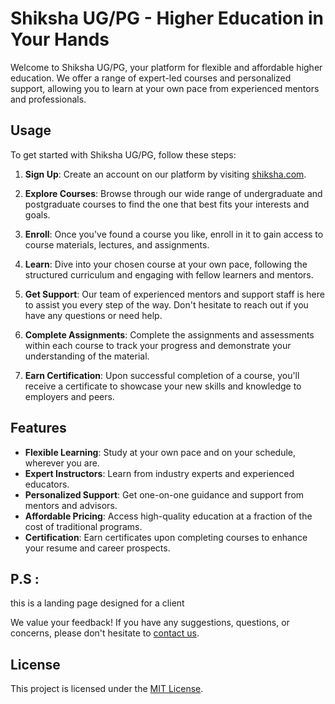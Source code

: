 # Shiksha UG/PG - Higher Education in Your Hands

Welcome to Shiksha UG/PG, your platform for flexible and affordable higher education. We offer a range of expert-led courses and personalized support, allowing you to learn at your own pace from experienced mentors and professionals.

## Usage

To get started with Shiksha UG/PG, follow these steps:

1. **Sign Up**: Create an account on our platform by visiting [shiksha.com](https://shikhsha-ui.vercel.app/).
   
2. **Explore Courses**: Browse through our wide range of undergraduate and postgraduate courses to find the one that best fits your interests and goals.

3. **Enroll**: Once you've found a course you like, enroll in it to gain access to course materials, lectures, and assignments.

4. **Learn**: Dive into your chosen course at your own pace, following the structured curriculum and engaging with fellow learners and mentors.

5. **Get Support**: Our team of experienced mentors and support staff is here to assist you every step of the way. Don't hesitate to reach out if you have any questions or need help.

6. **Complete Assignments**: Complete the assignments and assessments within each course to track your progress and demonstrate your understanding of the material.

7. **Earn Certification**: Upon successful completion of a course, you'll receive a certificate to showcase your new skills and knowledge to employers and peers.

## Features

- **Flexible Learning**: Study at your own pace and on your schedule, wherever you are.
- **Expert Instructors**: Learn from industry experts and experienced educators.
- **Personalized Support**: Get one-on-one guidance and support from mentors and advisors.
- **Affordable Pricing**: Access high-quality education at a fraction of the cost of traditional programs.
- **Certification**: Earn certificates upon completing courses to enhance your resume and career prospects.

## P.S :

this is a landing page designed for a client

We value your feedback! If you have any suggestions, questions, or concerns, please don't hesitate to [contact us](mailto:feedback@shiksha.com).

## License

This project is licensed under the [MIT License](LICENSE).
